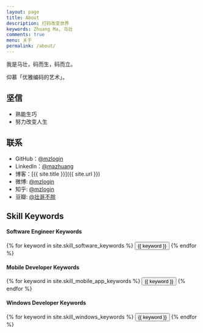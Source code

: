 ```yaml
---
layout: page
title: About
description: 打码改变世界
keywords: Zhuang Ma, 马壮
comments: true
menu: 关于
permalink: /about/
---
```


我是马壮，码而生，码而立。

仰慕「优雅编码的艺术」。

## 坚信

* 熟能生巧
* 努力改变人生

## 联系

* GitHub：[@mzlogin](https://github.com/mzlogin)
* LinkedIn：[@mazhuang](https://www.linkedin.com/in/mazhuang)
* 博客：[{{ site.title }}]({{ site.url }})
* 微博: [@mzlogin](http://weibo.com/mzlogin)
* 知乎: [@mzlogin](http://www.zhihu.com/people/mzlogin)
* 豆瓣: [@壮哥不胖](http://www.douban.com/people/freedim)

## Skill Keywords

#### Software Engineer Keywords
<div class="btn-inline">
    {% for keyword in site.skill_software_keywords %}
    <button class="btn btn-outline" type="button">{{ keyword }}</button>
    {% endfor %}
</div>

#### Mobile Developer Keywords
<div class="btn-inline">
    {% for keyword in site.skill_mobile_app_keywords %}
    <button class="btn btn-outline" type="button">{{ keyword }}</button>
    {% endfor %}
</div>

#### Windows Developer Keywords
<div class="btn-inline">
    {% for keyword in site.skill_windows_keywords %}
    <button class="btn btn-outline" type="button">{{ keyword }}</button>
    {% endfor %}
</div>
